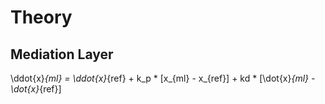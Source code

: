 # Theory
## Mediation Layer
\ddot{x}_{ml} = \ddot{x}_{ref} + k_p * [x_{ml} - x_{ref}] + kd * [\dot{x}_{ml} -
\dot{x}_{ref}]
